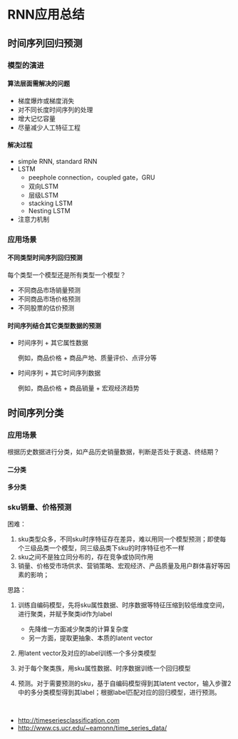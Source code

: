 # RNN应用总结

## 时间序列回归预测

### 模型的演进

#### 算法层面需解决的问题

- 梯度爆炸或梯度消失
- 对不同长度时间序列的处理
- 增大记忆容量
- 尽量减少人工特征工程

#### 解决过程

- simple RNN, standard RNN
- LSTM
  - peephole connection，coupled gate，GRU
  - 双向LSTM
  - 层级LSTM
  - stacking LSTM
  - Nesting LSTM
- 注意力机制

### 应用场景

#### 不同类型时间序列回归预测

每个类型一个模型还是所有类型一个模型？

- 不同商品市场销量预测
- 不同商品市场价格预测
- 不同股票的估价预测

#### 时间序列结合其它类型数据的预测

- 时间序列 + 其它属性数据

  例如，商品价格 + 商品产地、质量评价、点评分等

- 时间序列 + 其它时间序列数据

  例如，商品价格 + 商品销量 + 宏观经济趋势

## 时间序列分类

### 应用场景

根据历史数据进行分类，如产品历史销量数据，判断是否处于衰退、终结期？

#### 二分类

#### 多分类



### sku销量、价格预测

困难：

1. sku类型众多，不同sku时序特征存在差异，难以用同一个模型预测；即使每个三级品类一个模型，同三级品类下sku的时序特征也不一样
2. sku之间不是独立同分布的，存在竞争或协同作用
3. 销量、价格受市场供求、营销策略、宏观经济、产品质量及用户群体喜好等因素的影响；



思路：

1. 训练自编码模型，先将sku属性数据、时序数据等特征压缩到较低维度空间，进行聚类，并赋予聚类id作为label

   - 先降维一方面减少聚类的计算复杂度
   - 另一方面，提取更抽象、本质的latent vector

2. 用latent vector及对应的label训练一个多分类模型

3. 对于每个聚类族，用sku属性数据、时序数据训练一个回归模型

4. 预测。对于需要预测的sku，基于自编码模型得到其latent vector，输入步骤2中的多分类模型得到其label；根据label匹配对应的回归模型，进行预测。

   ​

- http://timeseriesclassification.com
- http://www.cs.ucr.edu/~eamonn/time_series_data/